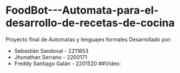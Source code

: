 # FoodBot---Automata-para-el-desarrollo-de-recetas-de-cocina
Proyecto final de Automatas y lenguajes formales
Desarrollado por:
* Sebastián Sandoval - 2211853
* Jhonathan Serrano - 2200171
* Freddy Santiago Galán - 2201520
##Video:
